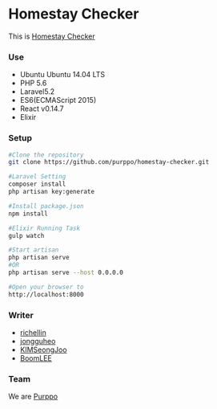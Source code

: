# Homestay Checker 
This is [Homestay Checker](http://homestay.purppo.com)

### Use
+ Ubuntu Ubuntu 14.04 LTS
+ PHP 5.6
+ Laravel5.2
+ ES6(ECMAScript 2015)
+ React v0.14.7
+ Elixir

### Setup
```sh
#Clone the repository
git clone https://github.com/purppo/homestay-checker.git

#Laravel Setting
composer install
php artisan key:generate

#Install package.json 
npm install

#Elixir Running Task
gulp watch

#Start artisan
php artisan serve 
#OR
php artisan serve --host 0.0.0.0

#Open your browser to 
http://localhost:8000
```

### Writer
+ [richellin](http://richellin.github.io)
+ [jongguheo](https://github.com/orgs/purppo/people/jongguheo)
+ [KIMSeongJoo](https://github.com/orgs/purppo/people/KIMSeongJoo)
+ [BoomLEE](https://github.com/orgs/purppo/people/BoomLEE)

### Team
We are [Purppo](https://github.com/purppo)
